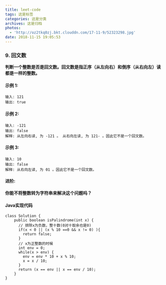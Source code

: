 ```yaml
---
title: leet-code
tags: 这是标签
categories: 这是分类
archives: 这是归档
photos:
  - 'http://oz2tkq0zj.bkt.clouddn.com/17-11-9/52323298.jpg'
date: 2018-11-15 19:05:53
---
```


### 9. 回文数

**判断一个整数是否是回文数。回文数是指正序（从左向右）和倒序（从右向左）读都是一样的整数。**

####  示例 1:
```
输入: 121
输出: true
```
####  示例 2:
```
输入: -121
输出: false
解释: 从左向右读, 为 -121 。 从右向左读, 为 121- 。因此它不是一个回文数。
```
#### 示例 3:
```
输入: 10
输出: false
解释: 从右向左读, 为 01 。因此它不是一个回文数。
```
####  进阶:

**你能不将整数转为字符串来解决这个问题吗？**

####  Java实现代码
```
class Solution {
    public boolean isPalindrome(int x) {
      // 排除x为负数，整十数(0对十取余也是0)
      if(x < 0 || (x % 10 ==0 && x != 0) ){
        return false;
      }
      // x为正整数的时候
      int env = 0;
      while(x > env) {
        env = env * 10 + x % 10;
        x = x / 10;
      }
      return (x == env || x == env / 10);       
    }
}

```

